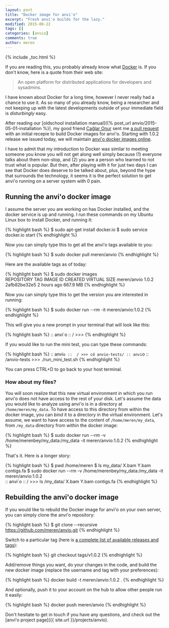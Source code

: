 ```yaml
---
layout: post
title: "Docker image for anvi'o"
excerpt: "Fresh anvi'o builds for the lazy."
modified: 2015-08-22
tags: []
categories: [anvio]
comments: true
author: meren
---
```


{% include _toc.html %}

If you are reading this, you probably already know what [Docker](https://www.docker.com/https://www.docker.com/) is. If you don't know, here is a quote from their web site:

<blockquote>
An open platform for distributed applications for developers and sysadmins.
</blockquote>

I have known about Docker for a long time, however I never really had a chance to use it. As so many of you already know, being a researcher and not keeping up with the latest developments outside of your immediate field is _disturbingly_ easy.

After reading our [oldschool installation manual]({% post_url anvio/2015-05-01-installation %}), my good friend [Çağlar Onur](https://twitter.com/caglar10ur) sent me [a pull request](https://github.com/meren/anvio/pull/191) with an initial recepie to build Docker images for anvi'o. Starting with 1.0.2 release we issued today, we will maintain [anvi'o docker images online](https://hub.docker.com/r/meren/anvio/tags/).

I have to admit that my introduction to Docker was similar to meeting someone you know you will not get along well simply because (1) everyone talks about them non-stop, and (2) you are a person who learned to not trust what is popular. But then, after playing with it for just two days I can see that Docker does deserve to be talked about, plus, beyond the hype that surrounds the technology, it seems it is the perfect solution to get anvi'o running on a server system with 0 pain.

## Running the anvi'o docker image

I assume the server you are working on has Docker installed, and the docker service is up and running. I run these commands on my Ubuntu Linux box to install Docker, and running it: 

{% highlight bash %}
$ sudo apt-get install docker.io
$ sudo service docker.io start
{% endhighlight %}

Now you can simply type this to get all the anvi'o tags available to you:

{% highlight bash %}
$ sudo docker pull meren/anvio
{% endhighlight %}

Here are the available tags as of today:

{% highlight bash %}
$ sudo docker images               
REPOSITORY          TAG                 IMAGE ID            CREATED             VIRTUAL SIZE
meren/anvio         1.0.2               2afb82be32e5        2 hours ago         667.9 MB
{% endhighlight %}

Now you can simply type this to get the version you are interested in running:

{% highlight bash %}
$ sudo docker run --rm -it meren/anvio:1.0.2
{% endhighlight %}

This will give you a new prompt in your terminal that will look like this:

{% highlight bash %}
:: anvi`o ::  / >>>
{% endhighlight %}

If you would like to run the mini test, you can type these commands:

{% highlight bash %}
:: anvi`o ::  / >>> cd anvio-tests/
:: anvi`o ::  /anvio-tests >>> ./run_mini_test.sh 
{% endhighlight %}

You can press CTRL+D to go back to your host terminal.

### How about my files?

You will soon realize that this new virtual environment in which you run anvi'o does not have access to the rest of your disk. Let's assume the data you would like to analyze using anvi'o is in a directory at `/home/meren/my_data`. To have access to this directory from within the docker image, you can _bind_ it to a directory in the virtual environment. Let's assume, we want to have access to the content of `/home/meren/my_data`, from `/my_data` directory from within the docker image:

{% highlight bash %}
$ sudo docker run --rm -v /home/merenbey/my_data:/my_data -it meren/anvio:1.0.2
{% endhighlight %}

That's it. Here is a longer story:

{% highlight bash %}
$ pwd
/home/meren
$ ls my_data/
X.bam  Y.bam  contigs.fa
$ sudo docker run --rm -v /home/merenbey/my_data:/my_data -it meren/anvio:1.0.2                                      
:: anvi`o ::  / >>> ls /my_data/
X.bam  Y.bam  contigs.fa
{% endhighlight %}

## Rebuilding the anvi'o docker image

If you would like to rebuild the Docker image for anvi'o on your own server, you can simply clone the anvi'o repository:

{% highlight bash %}
$ git clone --recursive https://github.com/meren/anvio.git
{% endhighlight %}

Switch to a particular tag (here is [a complete list of available releases and tags](https://github.com/meren/anvio/releases)):

{% highlight bash %}
git checkout tags/v1.0.2
{% endhighlight %}

Add/remove things you want, do your changes in the code, and build the new docker image (replace the username and tag with your preferences):

{% highlight bash %}
docker build -t meren/anvio:1.0.2 .
{% endhighlight %}

And optionally, push it to your account on the hub to allow other people run it easily:

{% highlight bash %}
docker push meren/anvio
{% endhighlight %}

Don't hesitate to get in touch if you have any questions, and check out the [anvi'o project page]({{ site.url }}/projects/anvio).
